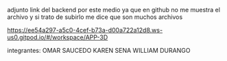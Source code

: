 adjunto link del backend por este medio ya que en github no me muestra el archivo y si trato de subirlo me dice que son muchos archivos

https://ee54a297-a5c0-4cef-b73a-d00a722a12d8.ws-us0.gitpod.io/#/workspace/APP-3D

integrantes:
OMAR SAUCEDO
KAREN SENA
WILLIAM DURANGO

